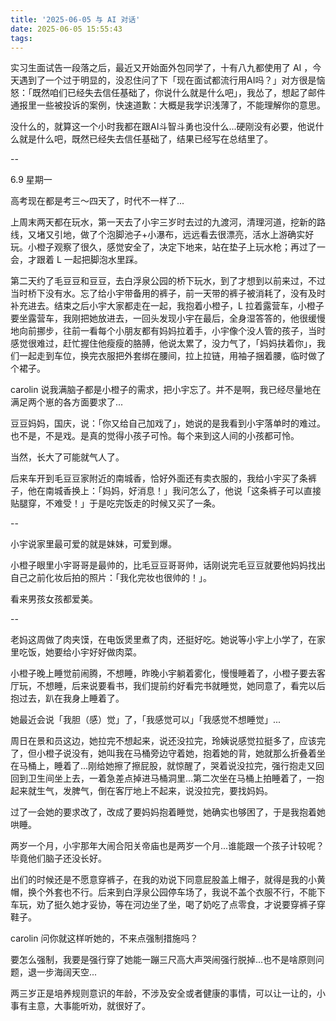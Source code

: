 ```yaml
---
title: '2025-06-05 与 AI 对话'
date: 2025-06-05 15:55:43
tags:
---
```


实习生面试告一段落之后，最近又开始面外包同学了，十有八九都使用了 AI ，今天遇到了一个过于明显的，没忍住问了下「现在面试都流行用AI吗？」对方很是恼怒：「既然咱们已经失去信任基础了，你说什么就是什么吧」，我怂了，想起了邮件通报里一些被投诉的案例，快速道歉：大概是我学识浅薄了，不能理解你的意思。

没什么的，就算这一个小时我都在跟AI斗智斗勇也没什么...硬刚没有必要，他说什么就是什么吧，既然已经失去信任基础了，结果已经写在总结里了。

--

6.9 星期一

高考现在都是考三～四天了，时代不一样了...

上周末两天都在玩水，第一天去了小宇三岁时去过的九渡河，清理河道，挖新的路线，又堵又引地，做了个泡脚池子+小瀑布，远远看去很漂亮，活水上游确实好玩。小橙子观察了很久，感觉安全了，决定下地来，站在垫子上玩水枪；再过了一会，才跟着 L 一起把脚泡水里踩。

第二天约了毛豆豆和豆豆，去白浮泉公园的桥下玩水，到了才想到以前来过，不过当时桥下没有水。忘了给小宇带备用的裤子，前一天带的裤子被消耗了，没有及时补充进去。结束之后小宇大家都走在一起，我抱着小橙子，L 拉着露营车，小橙子要坐露营车，我刚把她放进去，一回头发现小宇在最后，全身湿答答的，他很缓慢地向前挪步，往前一看每个小朋友都有妈妈拉着手，小宇像个没人管的孩子，当时感觉很难过，赶忙握住他瘦瘦的胳膊，他说太累了，没力气了，「妈妈扶着你」，我们一起走到车位，换完衣服把外套绑在腰间，拉上拉链，用袖子捆着腰，临时做了个裙子。

carolin 说我满脑子都是小橙子的需求，把小宇忘了。并不是啊，我已经尽量地在满足两个崽的各方面要求了...

豆豆妈妈，国庆，说：「你又给自己加戏了」，她说的是我看到小宇落单时的难过。也不是，不是戏。是真的觉得小孩子可怜。每个来到这人间的小孩都可怜。

当然，长大了可能就气人了。

后来车开到毛豆豆家附近的南城香，恰好外面还有卖衣服的，我给小宇买了条裤子，他在南城香换上：「妈妈，好消息！」我问怎么了，他说「这条裤子可以直接贴腿穿，不难受！」于是吃完饭走的时候又买了一条。

--

小宇说家里最可爱的就是妹妹，可爱到爆。

小橙子眼里小宇哥哥是最帅的，比毛豆豆哥哥帅，话刚说完毛豆豆就要他妈妈找出自己之前化妆后拍的照片：「我化完妆也很帅的！」。

看来男孩女孩都爱美。

--

老妈这周做了肉夹馍，在电饭煲里煮了肉，还挺好吃。她说等小宇上小学了，在家里吃饭，她要给小宇好好做肉菜。

小橙子晚上睡觉前闹腾，不想睡，昨晚小宇躺着雾化，慢慢睡着了，小橙子要去客厅玩，不想睡，后来说要看书，我们提前约好看完书就睡觉，她同意了，看完以后抱过去，趴在我身上睡着了。

她最近会说「我胆（感）觉」了，「我感觉可以」「我感觉不想睡觉」...

周日在景和员这边，她拉完不想起来，说还没拉完，玲姨说感觉拉挺多了，应该完了，但小橙子说没有，她叫我在马桶旁边守着她，抱着她的背，她就那么折叠着坐在马桶上，睡着了...刚给她擦了擦屁股，就惊醒了，哭着说没拉完，强行抱走又回回到卫生间坐上去，一着急差点掉进马桶洞里...第二次坐在马桶上拍睡着了，一抱起来就生气，发脾气，倒在客厅地上不起来，说没拉完，要找妈妈。

过了一会她的要求改了，改成了要妈妈抱着睡觉，她确实也够困了，于是我抱着她哄睡。

两岁一个月，小宇那年大闹合阳关帝庙也是两岁一个月...谁能跟一个孩子计较呢？毕竟他们脑子还没长好。

出们的时候还是不愿意穿裤子，在我的劝说下同意屁股盖上帽子，就得是我的小黄帽，换个外套也不行。后来到白浮泉公园停车场了，我说不盖个衣服不行，不能下车玩，劝了挺久她才妥协，等在河边坐了坐，喝了奶吃了点零食，才说要穿裤子穿鞋子。

carolin 问你就这样听她的，不来点强制措施吗？

要怎么强制，我要是强行穿了她能一蹦三尺高大声哭闹强行脱掉...也不是啥原则问题，退一步海阔天空...

两三岁正是培养规则意识的年龄，不涉及安全或者健康的事情，可以让一让的，小事有主意，大事能听劝，就很好了。

